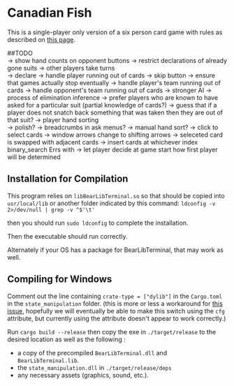 # Canadian Fish

This is a single-player only version of a six person card game with rules as described on [this page](http://bantha.org/~develin/cardgames.html#ch9).


##TODO    
-> show hand counts on opponent buttons
-> restrict declarations of already gone suits
-> other players take turns    
  -> declare
    -> handle player running out of cards
      -> skip button
        -> ensure that games actually stop eventually
    -> handle player's team running out of cards
    -> handle opponent's team running out of cards
  -> stronger AI
    -> process of elimination inference
    -> prefer players who are known to have asked for a particular suit
        (partial knowledge of cards?)
    -> guess that if a player does not snatch back something that was taken then they are out of that suit?
-> player hand sorting    
-> polish?
    -> breadcrumbs in ask menus?
    -> manual hand sort?
      -> click to select cards
      -> window arrows change to shifting arrows
      -> seleceted card is swapped with adjacent cards
      -> insert cards at whichever index binary_search Errs with
    -> let player decide at game start how first player will be determined

## Installation for Compilation

This program relies on `libBearLibTerminal.so` so that should be copied into `usr/local/lib` or another folder indicated by this command: `ldconfig -v 2>/dev/null | grep -v ^$'\t'`

then you should run `sudo ldconfig` to complete the installation.

Then the executable should run correctly.

Alternately if your OS has a package for BearLibTerminal, that may work as well.

## Compiling for Windows

Comment out the line containing `crate-type = ["dylib"]` in the `Cargo.toml` in the `state_manipulation` folder. (this is more or less a workaround for [this issue](https://github.com/rust-lang/rust/issues/18807), hopefully we will eventually be able to make this switch using the `cfg` attribute, but currently using the attribute doesn't appear to work correctly.)

Run `cargo build --release` then copy the exe in `./target/release` to the desired location as well as the following :

* a copy of the precompiled `BearLibTerminal.dll` and `BearLibTerminal.lib`.
* the `state_manipulation.dll` in `./target/release/deps`
* any necessary assets (graphics, sound, etc.).
